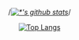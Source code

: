 <div align=center>

/*[![*'s github stats](https://github-readme-stats.vercel.app/api?username=JangHJ)](https://github.com/JangHJ)*/

[![Top Langs](https://github-readme-stats.vercel.app/api/top-langs/?username=JangHJ)](https://github.com/JangHJ/github-readme-stats)
</div>



<!-- ![header](https://capsule-render.vercel.app/api?type=rounded&color=gradient&text=%20Dev.HJ%20&&animation=scaleIn)-->

<!-- ![header](https://capsule-render.vercel.app/api?section=header)-->

<!-- [![*'s github stats](https://github-readme-stats.vercel.app/api?username=JangHJ&show_icons=true&theme=radical)](https://github.com/JangHJ) 다크모드-->

<!-- [![Top Langs](https://github-readme-stats.vercel.app/api/top-langs/?username=JangHJ &layout=compact)](https://github.com/JangHJ/github-readme-stats) -->

<!--![footer](https://capsule-render.vercel.app/api?section=footer)-->

<!--
**JangHJ/JangHJ** is a ✨ _special_ ✨ repository because its `README.md` (this file) appears on your GitHub profile.

Here are some ideas to get you started:

- 🔭 I’m currently working on ...
- 🌱 I’m currently learning ...
- 👯 I’m looking to collaborate on ...
- 🤔 I’m looking for help with ...
- 💬 Ask me about ...
- 📫 How to reach me: ...
- 😄 Pronouns: ...
- ⚡ Fun fact: ...
-->
